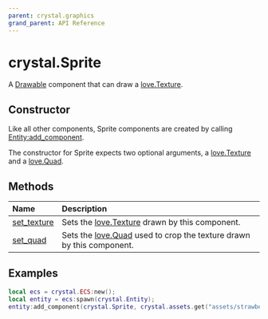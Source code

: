 ```yaml
---
parent: crystal.graphics
grand_parent: API Reference
---
```


# crystal.Sprite

A [Drawable](drawable) component that can draw a [love.Texture](https://love2d.org/wiki/Texture).

## Constructor

Like all other components, Sprite components are created by calling [Entity:add_component](/crystal/api/ecs/entity_add_component).

The constructor for Sprite expects two optional arguments, a [love.Texture](https://love2d.org/wiki/Texture) and a [love.Quad](https://love2d.org/wiki/Quad).

## Methods

| Name                              | Description                                                                                          |
| :-------------------------------- | :--------------------------------------------------------------------------------------------------- |
| [set_texture](sprite_set_texture) | Sets the [love.Texture](https://love2d.org/wiki/Texture) drawn by this component.                    |
| [set_quad](sprite_set_quad)       | Sets the [love.Quad](https://love2d.org/wiki/Quad) used to crop the texture drawn by this component. |

## Examples

```lua
local ecs = crystal.ECS:new();
local entity = ecs:spawn(crystal.Entity);
entity:add_component(crystal.Sprite, crystal.assets.get("assets/strawberry.png"));
```
